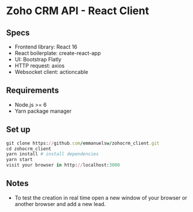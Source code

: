 # Zoho CRM API - React Client

## Specs
* Frontend library: React 16
* React boilerplate: create-react-app
* UI: Bootstrap Flatly
* HTTP request: axios
* Websocket client: actioncable

## Requirements
* Node.js >= 6
* Yarn package manager

## Set up
~~~ruby
git clone https://github.com/emmanuelsw/zohocrm_client.git
cd zohocrm_client
yarn install # install dependencies
yarn start
visit your browser in http://localhost:3000
~~~

## Notes
* To test the creation in real time open a new window of your browser or another browser and add a new lead.
